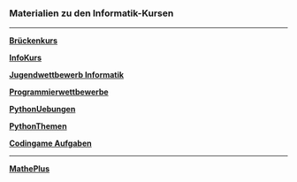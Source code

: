 ### Materialien zu den Informatik-Kursen

---

**[Brückenkurs](https://github.com/ktheu/Brueckenkurs/blob/main/README.md)**

**[InfoKurs](https://github.com/ktheu/InfoKurs/blob/gh-pages/README.md)**

**[Jugendwettbewerb Informatik](https://ktheu.github.io/jwinf/)**

**[Programmierwettbewerbe](https://github.com/ktheu/Programmierwettbewerbe#readme)**

**[PythonUebungen](https://ktheu.github.io/PythonUebungen/)**

**[PythonThemen](https://github.com/ktheu/PythonThemen/blob/main/readme.md)**

**[Codingame Aufgaben](https://github.com/ktheu/InfoKurs/blob/gh-pages/Codingame/codingame.md)**

---

**[MathePlus](https://ktheu.github.io/MathePlus/)**


